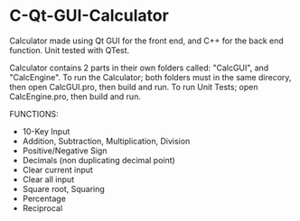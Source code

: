 # C-Qt-GUI-Calculator
Calculator made using Qt GUI for the front end, and C++ for the back end function.
Unit tested with QTest.

Calculator contains 2 parts in their own folders called: "CalcGUI", and "CalcEngine".
To run the Calculator; both folders must in the same direcory, then open CalcGUI.pro, then build and run.
To run Unit Tests; open CalcEngine.pro, then build and run.


FUNCTIONS:
-	10-Key Input
-	Addition, Subtraction, Multiplication, Division
-	Positive/Negative Sign
-	Decimals (non duplicating decimal point)
-	Clear current input
-	Clear all input
-	Square root, Squaring
-	Percentage
-	Reciprocal
